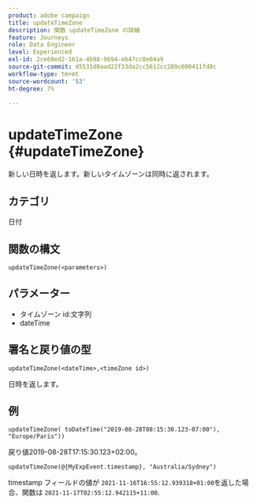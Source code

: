 ```yaml
---
product: adobe campaign
title: updateTimeZone
description: 関数 updateTimeZone の詳細
feature: Journeys
role: Data Engineer
level: Experienced
exl-id: 2ce60ed2-161a-4b98-9694-eb47cc0e04a9
source-git-commit: d5531d0aad22f33da2cc5612cc289c600411fd8c
workflow-type: tm+mt
source-wordcount: '53'
ht-degree: 7%

---
```


# updateTimeZone {#updateTimeZone}

新しい日時を返します。新しいタイムゾーンは同時に返されます。

## カテゴリ

日付

## 関数の構文

`updateTimeZone(<parameters>)`

## パラメーター

* タイムゾーン id:文字列
* dateTime

## 署名と戻り値の型

`updateTimeZone(<dateTime>,<timeZone id>)`

日時を返します。

## 例

`updateTimeZone( toDateTime("2019-08-28T08:15:30.123-07:00"), "Europe/Paris"))`

戻り値2019-08-28T17:15:30.123+02:00。

<!--`updateTimeZone( toDateTime("2019-08-28T08:15:30.123-07:00"), toTimeZone("Europe/Paris")))`
Returns "2019-08-28T17:15:30.123+02:00".-->

`updateTimeZone(@{MyExpEvent.timestamp}, "Australia/Sydney")`

timestamp フィールドの値が `2021-11-16T16:55:12.939318+01:00`を返した場合、関数は `2021-11-17T02:55:12.942115+11:00`.
